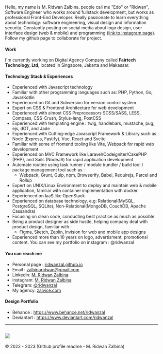Hello, my name is M. Ridwan Zalbina, people call me "Edo" or "Ridwan", Software Engineer who works around fullstack development, but works as professional Front-End Developer. Really passionate to learn everything about technology: software engineering, visual design and information security.
Constantly posting on social media about logo design, user interface design (web & mobile) and programming [(link to instagram page)](https://www.instagram.com/ridwanzal/). Follow my github page to collaborate for project.

#### Work

I'm currently working on Digital Agency Company called **Fairtech Technology, Ltd**, located in Singapore, Jakarta and Makassar.

#### Technology Stack  & Experiences

- Experienced with Javascript technology
- Familiar with other programming languages such as: PHP, Python, Go, Java/Kotlin
- Experienced on Git and Subversion for version control system
- Expert on CSS & Frontend Architecture for web development
- Experienced with almost CSS Preprocessors SCSS/SASS, LESS, Compass, CSS-Crush, Stylus-lang, PostCSS
- Experienced with templating engine : twig, handlebars, mustache, pug, ejs, dOT, and Jade
- Experienced with Cutting-edge Javascript Framework & Library such as: Node (Express, Fastify), Vue, React and Svelte
- Familiar with some of frontend tooling like Vite, Webpack for rapid web development
- Experienced on MVC Framework like Laravel/Codeigniter/CakePHP (PHP), and Sails (NodeJS) for rapid application development
- Automate routine using task runner / module bundler / build tool / package management tool such as :
  - Webpack, Grunt, Gulp, npm, Browserify, Babel, Requirejs, Parcel and Rollup
- Expert on UNIX/Linux Environment to deploy and maintain web & mobile application, familiar with container implementation with docker
- Experienced on IaaS like OpenStack
- Experienced on database technology, e.g: Relational(MySQL, PostgreSQL, SQLite), Non-Relational(MongoDB, CouchDB, Apache Cassandra)
- Focusing on clean code, conducting best practice as much as possible
- Being a product designer as side hustle, helping company deal with product design, familiar with :
  - Figma, Sketch, Zeplin, Invision for web and mobile app designs
- Experienced more than 10 years on logo, advertisment, promotional content. You can see my portfolio on instagram : @ridwanzal

#### You can reach me

- Personal page : [ridwanzal.github.io](https://ridwanzal.github.io)
- Email :  [zalbinaridwan@gmail.com](mailto:zalbinaridwan@gmail.com)
- Linkedin: [M. Ridwan Zalbina](https://www.linkedin.com/in/mridwanzalbina/)
- Instagram: [M. Ridwan Zalbina](https://www.instagram.com/ridwanzal/)
- Telegram: [@ridwanzal](https://t.me/ridwanzal)
- My agency:  [zalvice.com](https://zalvice.com)

#### Design Portfolio

- Behance : <https://www.behance.net/ridwanzal>
- Deviantart : <https://www.deviantart.com/ridwanzal>

------
![](https://komarev.com/ghpvc/?username=ridwanzal&color=blueviolet)
------

&copy; 2022 - 2023 (Github profile readme - M. Ridwan Zalbina)
